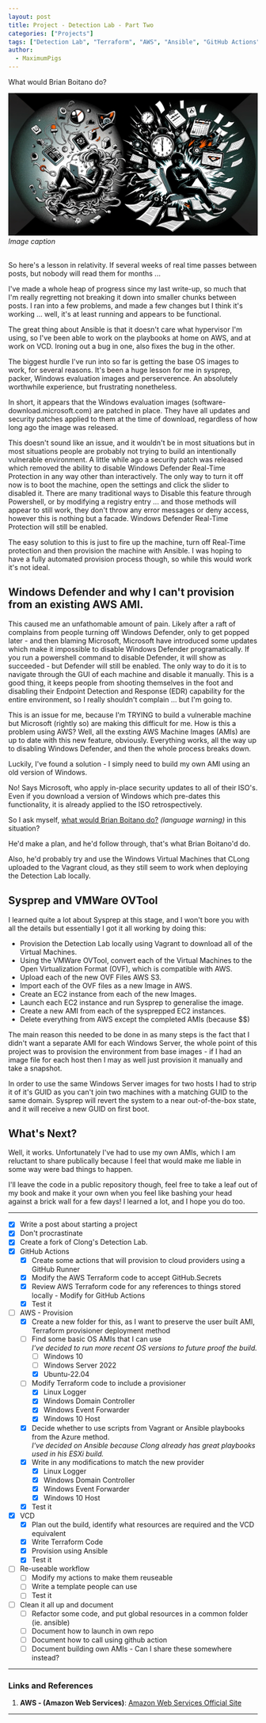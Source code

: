 ```yaml
---
layout: post
title: Project - Detection Lab - Part Two
categories: ["Projects"]
tags: ["Detection Lab", "Terraform", "AWS", "Ansible", "GitHub Actions", "AWS"]
author:
  - MaximumPigs
---
```


What would Brian Boitano do?

![Image Title](/assets/images/procrastination_vs_hyperfocus.webp "ChatGPT prompt")  
*Image caption*  
<br />

So here's a lesson in relativity. If several weeks of real time passes between posts, but nobody will read them for months ... 

I've made a whole heap of progress since my last write-up, so much that I'm really regretting not breaking it down into smaller chunks between posts. I ran into a few problems, and made a few changes but I think it's working ... well, it's at least running and appears to be functional.

The great thing about Ansible is that it doesn't care what hypervisor I'm using, so I've been able to work on the playbooks at home on AWS, and at work on VCD. Ironing out a bug in one, also fixes the bug in the other.

The biggest hurdle I've run into so far is getting the base OS images to work, for several reasons. It's been a huge lesson for me in sysprep, packer, Windows evaluation images and perserverence. An absolutely worthwhile experience, but frustrating nonetheless.

In short, it appears that the Windows evaluation images (software-download.microsoft.com) are patched in place. They have all updates and security patches applied to them at the time of download, regardless of how long ago the image was released.

This doesn't sound like an issue, and it wouldn't be in most situations but in most situations people are probably not trying to build an intentionally vulnerable environment. A little while ago a security patch was released which removed the ability to disable Windows Defender Real-Time Protection in any way other than interactively. The only way to turn it off now is to boot the machine, open the settings and click the slider to disabled it. There are many traditional ways to Disable this feature through Powershell, or by modifying a registry entry ... and those methods will appear to still work, they don't throw any error messages or deny access, however this is nothing but a facade. Windows Defender Real-Time Protection will still be enabled.

The easy solution to this is just to fire up the machine, turn off Real-Time protection and then provision the machine with Ansible. I was hoping to have a fully automated provision process though, so while this would work it's not ideal.

## Windows Defender and why I can't provision from an existing AWS AMI.

This caused me an unfathomable amount of pain. Likely after a raft of complains from people turning off Windows Defender, only to get popped later - and then  blaming Microsoft, Microsoft have introduced some updates which make it impossible to disable Windows Defender programatically. If you run a powershell command to disable Defender, it will show as succeeded - but Defender will still be enabled. The only way to do it is to navigate through the GUI of each machine and disable it manually. This is a good thing, it keeps people from shooting themselves in the foot and disabling their Endpoint Detection and Response (EDR) capability for the entire environment, so I really shouldn't complain ... but I'm going to.  

This is an issue for me, because I'm TRYING to build a vulnerable machine but Microsoft (rightly so) are making this difficult for me. How is this a problem using AWS? Well, all the exsting AWS Machine Images (AMIs) are up to date with this new feature, obviously. Everything works, all the way up to disabling Windows Defender, and then the whole process breaks down.

Luckily, I've found a solution - I simply need to build my own AMI using an old version of Windows.

No! Says Microsoft, who apply in-place security updates to all of their ISO's. Even if you download a version of Windows which pre-dates this functionality, it is already applied to the ISO retrospectively.

So I ask myself, [what would Brian Boitano do?](https://www.youtube.com/watch?v=sNJmfuEWR8w) _(language warning)_ in this situation?

He'd make a plan, and he'd follow through, that's what Brian Boitano'd do.

Also, he'd probably try and use the Windows Virtual Machines that CLong uploaded to the Vagrant cloud, as they still seem to work when deploying the Detection Lab locally.

## Sysprep and VMWare OVTool

I learned quite a lot about Sysprep at this stage, and I won't bore you with all the details but essentially I got it all working by doing this:

- Provision the Detection Lab locally using Vagrant to download all of the Virtual Machines.
- Using the VMWare OVTool, convert each of the Virtual Machines to the Open Virtualization Format (OVF), which is compatible with AWS.
- Upload each of the new OVF Files AWS S3.
- Import each of the OVF files as a new Image in AWS.
- Create an EC2 instance from each of the new Images.
- Launch each EC2 instance and run Sysprep to generalise the image.
- Create a new AMI from each of the sysprepped EC2 instances.
- Delete everything from AWS except the completed AMIs (because $$)

The main reason this needed to be done in as many steps is the fact that I didn't want a separate AMI for each Windows Server, the whole point of this project was to provision the environment from base images - if I had an image file for each host then I may as well just provision it manually and take a snapshot.

In order to use the same Windows Server images for two hosts I had to strip it of it's GUID as you can't join two machines with a matching GUID to the same domain. Sysprep will revert the system to a near out-of-the-box state, and it will receive a new GUID on first boot.

## What's Next?

Well, it works. Unfortunately I've had to use my own AMIs, which I am reluctant to share publically because I feel that would make me liable in some way were bad things to happen.

I'll leave the code in a public repository though, feel free to take a leaf out of my book and make it your own when you feel like bashing your head against a brick wall for a few days! I learned a lot, and I hope you do too.

-----------------------

- [X] Write a post about starting a project
- [X] Don't procrastinate
- [X] Create a fork of Clong's Detection Lab. 
- [X] GitHub Actions
  - [X] Create some actions that will provision to cloud providers using a GitHub Runner
  - [X] Modify the AWS Terraform code to accept GitHub.Secrets
  - [X] Review AWS Terraform code for any references to things stored locally - Modify for GitHub Actions
  - [X] Test it
- [ ] AWS - Provision
  - [X] Create a new folder for this, as I want to preserve the user built AMI, Terraform provisioner deployment method
  - [ ] Find some basic OS AMIs that I can use  
      *I've decided to run more recent OS versions to future proof the build.*
      - [ ] Windows 10
      - [ ] Windows Server 2022
      - [X] Ubuntu-22.04
  - [ ] Modify Terraform code to include a provisioner  
    - [X] Linux Logger
    - [X] Windows Domain Controller
    - [X] Windows Event Forwarder
    - [X] Windows 10 Host
  - [X] Decide whether to use scripts from Vagrant or Ansible playbooks from the Azure method.  
    *I've decided on Ansible because Clong already has great playbooks used in his ESXi build.*
  - [X] Write in any modifications to match the new provider
    - [X] Linux Logger
    - [X] Windows Domain Controller
    - [X] Windows Event Forwarder
    - [X] Windows 10 Host
  - [X] Test it
- [X] VCD
  - [X] Plan out the build, identify what resources are required and the VCD equivalent
  - [X] Write Terraform Code
  - [X] Provision using Ansible
  - [X] Test it
- [ ] Re-useable workflow
  - [ ] Modify my actions to make them reuseable
  - [ ] Write a template people can use
  - [ ] Test it
- [ ] Clean it all up and document
  - [ ] Refactor some code, and put global resources in a common folder (ie. ansible)
  - [ ] Document how to launch in own repo
  - [ ] Document how to call using github action
  - [ ] Document building own AMIs - Can I share these somewhere instead?

---

### Links and References

1. **AWS - (Amazon Web Services)**: [Amazon Web Services Official Site](https://aws.amazon.com/)

---

[1]: https://github.com/MaximumPigs/DetectionLab/tree/v0.1.0 "MaxiumumPigs DetectionLab Version 0.1.0"
